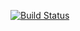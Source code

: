 [![Build Status](https://travis-ci.org/ashraf-revo/txok.svg?branch=master)](https://travis-ci.org/ashraf-revo/txok)